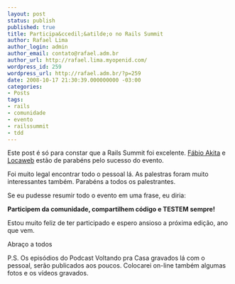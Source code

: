 ```yaml
---
layout: post
status: publish
published: true
title: Participa&ccedil;&atilde;o no Rails Summit
author: Rafael Lima
author_login: admin
author_email: contato@rafael.adm.br
author_url: http://rafael.lima.myopenid.com/
wordpress_id: 259
wordpress_url: http://rafael.adm.br/?p=259
date: 2008-10-17 21:30:39.000000000 -03:00
categories:
- Posts
tags:
- rails
- comunidade
- evento
- railssummit
- tdd
---
```

Este post &eacute; s&oacute; para constar que a Rails Summit foi excelente. <a href="http://www.akitaonrails.com/2008/10/17/rails-summit-ressaca-2">F&aacute;bio Akita</a> e <a href="http://locaweb.com.br/railssummit">Locaweb</a> est&atilde;o de parab&eacute;ns pelo sucesso do evento.

Foi muito legal encontrar todo o pessoal l&aacute;. As palestras foram muito interessantes tamb&eacute;m. Parab&eacute;ns a todos os palestrantes.

Se eu pudesse resumir todo o evento em uma frase, eu diria:

<strong>Participem da comunidade, compartilhem c&oacute;digo e TESTEM sempre!</strong>

Estou muito feliz de ter participado e espero ansioso a pr&oacute;xima edi&ccedil;&atilde;o, ano que vem.

Abra&ccedil;o a todos

P.S. Os epis&oacute;dios do Podcast Voltando pra Casa gravados l&aacute; com o pessoal, ser&atilde;o publicados aos poucos. Colocarei on-line tamb&eacute;m algumas fotos e os v&iacute;deos gravados.
